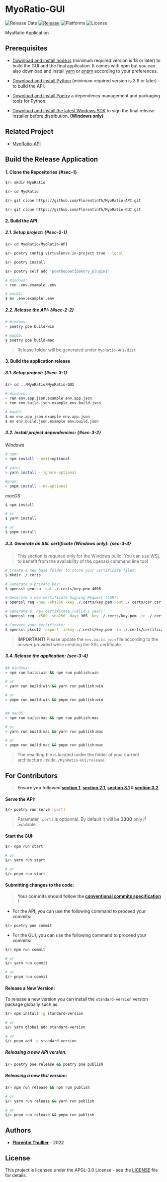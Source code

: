# MyoRatio-GUI

![Release Date](https://img.shields.io/github/release-date/florentinth/MyoRatio-GUI?style=flat-square) [![Release](https://img.shields.io/github/release/FlorentinTh/MyoRatio-GUI?style=flat-square)](https://github.com/FlorentinTh/MyoRatio-GUI/releases)
![Platforms](https://img.shields.io/badge/platforms-win--32%20%7C%20win--64%20%7C%20osx--64%20-lightgrey?style=flat-square) ![License](https://img.shields.io/github/license/florentinth/MyoRatio-GUI?style=flat-square)

MyoRatio Application

## Prerequisites

- [Download and install node.js](https://nodejs.org/) (minimum required version is 18 or later) to build the GUI and the final application. It comes with npm but you can also download and install [yarn](https://yarnpkg.com/getting-started/install) or [pnpm](https://pnpm.io/installation) according to your preferences.

- [Download and install Python](https://www.python.org/downloads/) (minimum required version is 3.9 or later) - to build the API.

- [Download and install Poetry](https://python-poetry.org/docs/) a dependency management and packaging tools for Python.

- [Download and install the latest Windows SDK](https://developer.microsoft.com/en-US/windows/downloads/windows-sdk/) to sign the final release installer before distribution. **(Windows only)**

## Related Project

- [MyoRatio-API](https://github.com/FlorentinTh/MyoRatio-API)

## Build the Release Application

#### 1. Clone the Repositories {#sec-1}

```sh
$/> mkdir MyoRatio

$/> cd MyoRatio

$/> git clone https://github.com/FlorentinTh/MyoRatio-API.git

$/> git clone https://github.com/FlorentinTh/MyoRatio-GUI.git
```

#### 2. Build the API

##### 2.1. Setup project: {#sec-2-1}

```sh
$/> cd MyoRatio/MyoRatio-API

$/> poetry config virtualenvs.in-project true --local

$/> poetry install

$/> poetry self add 'poethepoet[poetry_plugin]'

# Windows:
> ren .env.example .env

# macOS:
$ mv .env.example .env
```

##### 2.2. Release the API: {#sec-2-2}
```sh
# Windows:
> poetry poe build-win

# macOS:
$ poetry poe build-mac
```

> Release folder will be generated under ```MyoRatio-API/dist```

#### 3. Build the application release

##### 3.1. Setup project: {#sec-3-1}

```sh
$/> cd ../MyoRatio/MyoRatio-GUI

# Windows:
> ren env.app.json.example env.app.json
> ren env.build.json.example env.build.json

# macOS:
$ mv env.app.json.example env.app.json
$ mv env.build.json.example env.build.json
```

##### 3.2. Install project dependencies:  {#sec-3-2}

_Windows_

```sh
# npm:
> npm install --omit=optional

# yarn:
> yarn install --ignore-optional

#pnpm:
> pnpm install --no-optional
```

_macOS_
```sh
$ npm install

# or
$ yarn install

# or
$ pnpm install
```

##### 3.3. Generate an SSL certificate (Windows only):  {sec-3-3}

> This section is required only for the Windows build.
> You can use WSL to benefit from the availability of the openssl command line tool

```sh
# Create a new base folder to store your certificate files:
$ mkdir ./.certs

# Generate a private key:
$ openssl genrsa -out ./.certs/key.pem 4096

# Generate a new Certificate Signing Request (CSR):
$ openssl req -new -sha256 -key ./.certs/key.pem -out ./.certs/csr.csr

# Generate a  new certificate (valid 1 year):
$ openssl req -x509 -sha256 -days 365 -key ./.certs/key.pem -in ./.certs/csr.csr -out ./.certs/certificate.pem

# Convert your certificate:
$ openssl pkcs12 -export -inkey ./.certs/key.pem -in ./.certs/certificate.pem -out ./.certs/certificate.pfx
```

> **IMPORTANT!** Please update the ```env.build.json``` file according to the answer provided while creating the SSL certificate

##### 3.4. Release the application: {sec-3-4}

```sh
## Windows:
> npm run build:win && npm run publish:win

# or
> yarn run build:win && yarn run publish:win

# or
> pnpm run build:win && pnpm run publish:win


## macOS:
> npm run build:mac && npm run publish:mac

# or
> yarn run build:mac && yarn run publish:mac

# or
> pnpm run build:mac && pnpm run publish:mac
```

> The resulting file is located under the folder of your current architecture inside```./MyoRatio-GUI/release```

## For Contributors

> **Ensure you followed [section 1](#sec-1), [section 2.1](#sec-2-1), [section 3.1](#sec-3-1) & [section 3.2](#sec-3-2).**


#### Serve the API:

```sh
$/> poetry run serve [port]
```

> Parameter ```[port]``` is optionnal. By default it will be  **3300** only if available.


#### Start the GUI:

```sh
$/> npm run start

# or
$/> yarn run start

# or
$/> pnpm run start

```

#### Submitting changes to the code:

> **Your commits should follow the [conventional commits specification](https://www.conventionalcommits.org/en/v1.0.0/) !**

- For the API, you can use the following command to proceed your commits:

```sh
$/> poetry poe commit
```

- For the GUI, you can use the following command to proceed your commits:

```sh
$/> npm run commit

# or
$/> yarn run commit

# or
$/> pnpm run commit
```

#### Release a New Version:

To release a new version you can install the ```standard-version``` version package globally such as:

```sh
$/> npm install -g standard-version

# or
$/> yarn global add standard-version

# or
$/> pnpm add -g standard-version
```

##### Releasing a new API version:
```sh
$/> poetry poe release && poetry poe publish
```

##### Releasing a new GUI version:
```sh
$/> npm run release && npm run publish

# or
$/> yarn run release && yarn run publish

# or
$/> pnpm run release && pnpm run publish
```

## Authors

- [**Florentin Thullier**](https://github.com/FlorentinTh) - 2022

## License

This project is licensed under the APGL-3.0 License - see the [LICENSE](LICENSE) file for details.
